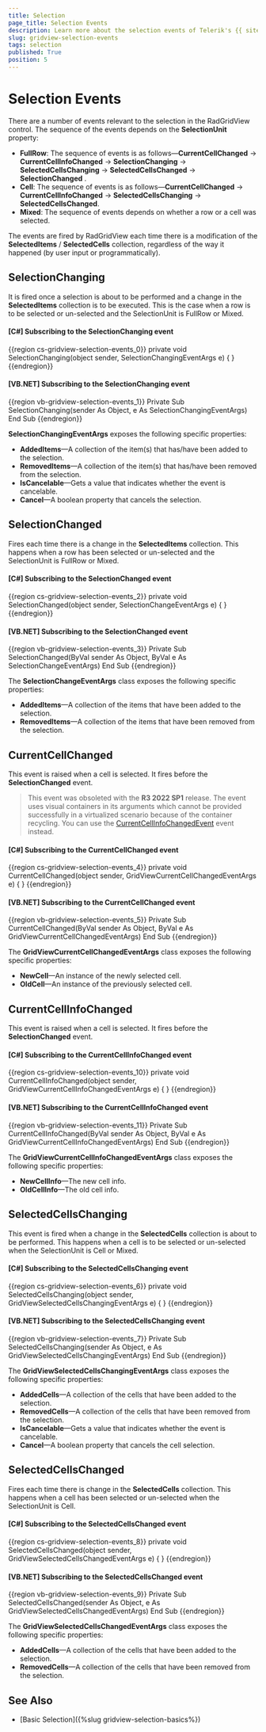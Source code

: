 ```yaml
---
title: Selection
page_title: Selection Events
description: Learn more about the selection events of Telerik's {{ site.framework_name }} DataGrid that occur each time there is a modification of the SelectedItems / SelectedCells collection.
slug: gridview-selection-events
tags: selection
published: True
position: 5
---
```


# Selection Events

There are a number of events relevant to the selection in the RadGridView control. The sequence of the events depends on the __SelectionUnit__ property:

* __FullRow__: The sequence of events is as follows&mdash;__CurrentCellChanged__  -> __CurrentCellInfoChanged__ -> __SelectionChanging__ -> __SelectedCellsChanging__ -> __SelectedCellsChanged__ -> __SelectionChanged__ .
* __Cell__: The sequence of events is as follows&mdash;__CurrentCellChanged__  -> __CurrentCellInfoChanged__ -> __SelectedCellsChanging__ -> __SelectedCellsChanged__.
* __Mixed__: The sequence of events depends on whether a row or a cell was selected.

The events are fired by RadGridView each time there is a modification of the __SelectedItems__ / __SelectedCells__ collection, regardless of the way it happened (by user input or programmatically). 

## SelectionChanging

It is fired once a selection is about to be performed and a change in the __SelectedItems__ collection is to be executed. This is the case when a row is to be selected or un-selected and the SelectionUnit is FullRow or Mixed.

#### __[C#] Subscribing to the SelectionChanging event__

{{region cs-gridview-selection-events_0}}
	private void SelectionChanging(object sender, SelectionChangingEventArgs e)
	{
	}
{{endregion}}

#### __[VB.NET] Subscribing to the SelectionChanging event__

{{region vb-gridview-selection-events_1}}
	Private Sub SelectionChanging(sender As Object, e As SelectionChangingEventArgs)
	End Sub
{{endregion}}

__SelectionChangingEventArgs__ exposes the following specific properties:

* __AddedItems__&mdash;A collection of the item(s) that has/have been added to the selection.
* __RemovedItems__&mdash;A collection of the item(s) that has/have been removed from the selection.
* __IsCancelable__&mdash;Gets a value that indicates whether the event is cancelable.
* __Cancel__&mdash;A boolean property that cancels the selection. 

## SelectionChanged

Fires each time there is a change in the __SelectedItems__ collection. This happens when a row has been selected or un-selected and the SelectionUnit is FullRow or Mixed.

#### __[C#] Subscribing to the SelectionChanged event__

{{region cs-gridview-selection-events_2}}
	private void SelectionChanged(object sender, SelectionChangeEventArgs e)
	{
	}
{{endregion}}


#### __[VB.NET] Subscribing to the SelectionChanged event__

{{region vb-gridview-selection-events_3}}
	Private Sub SelectionChanged(ByVal sender As Object, ByVal e As SelectionChangeEventArgs)
	End Sub
{{endregion}}

The __SelectionChangeEventArgs__ class exposes the following specific properties:

* __AddedItems__&mdash;A collection of the items that have been added to the selection.
* __RemovedItems__&mdash;A collection of the items that have been removed from the selection.

## CurrentCellChanged

This event is raised when a cell is selected. It fires before the __SelectionChanged__ event.

>This event was obsoleted with the **R3 2022 SP1** release. The event uses visual containers in its arguments which cannot be provided successfully in a virtualized scenario because of the container recycling. You can use the [CurrentCellInfoChangedEvent](#currentcellinfochanged) event instead.

#### __[C#] Subscribing to the CurrentCellChanged event__

{{region cs-gridview-selection-events_4}}
	private void CurrentCellChanged(object sender, GridViewCurrentCellChangedEventArgs e)
	{
	}
{{endregion}}

#### __[VB.NET] Subscribing to the CurrentCellChanged event__

{{region vb-gridview-selection-events_5}}
	Private Sub CurrentCellChanged(ByVal sender As Object, ByVal e As GridViewCurrentCellChangedEventArgs)
	End Sub
{{endregion}}

The __GridViewCurrentCellChangedEventArgs__ class exposes the following specific properties:

* __NewCell__&mdash;An instance of the newly selected cell.
* __OldCell__&mdash;An instance of the previously selected cell.

## CurrentCellInfoChanged

This event is raised when a cell is selected. It fires before the __SelectionChanged__ event.

#### __[C#] Subscribing to the CurrentCellInfoChanged event__

{{region cs-gridview-selection-events_10}}
	private void CurrentCellInfoChanged(object sender, GridViewCurrentCellInfoChangedEventArgs e)
	{
	}
{{endregion}}

#### __[VB.NET] Subscribing to the CurrentCellInfoChanged event__

{{region vb-gridview-selection-events_11}}
	Private Sub CurrentCellInfoChanged(ByVal sender As Object, ByVal e As GridViewCurrentCellInfoChangedEventArgs)
	End Sub
{{endregion}}

The __GridViewCurrentCellInfoChangedEventArgs__ class exposes the following specific properties:

* __NewCellInfo__&mdash;The new cell info.
* __OldCellInfo__&mdash;The old cell info.

## SelectedCellsChanging

This event is fired when a change in the __SelectedCells__ collection is about to be performed. This happens when a cell is to be selected or un-selected when the SelectionUnit is Cell or Mixed.

#### __[C#] Subscribing to the SelectedCellsChanging event__

{{region cs-gridview-selection-events_6}}
	private void SelectedCellsChanging(object sender, GridViewSelectedCellsChangingEventArgs e)
	{
	}
{{endregion}}

#### __[VB.NET] Subscribing to the SelectedCellsChanging event__

{{region vb-gridview-selection-events_7}}
	Private Sub SelectedCellsChanging(sender As Object, e As GridViewSelectedCellsChangingEventArgs)
	End Sub
{{endregion}}

The __GridViewSelectedCellsChangingEventArgs__ class exposes the following specific properties:

* __AddedCells__&mdash;A collection of the cells that have been added to the selection.
* __RemovedCells__&mdash;A collection of the cells that have been removed from the selection.
* __IsCancelable__&mdash;Gets a value that indicates whether the event is cancelable.
* __Cancel__&mdash;A boolean property that cancels the cell selection.

## SelectedCellsChanged

Fires each time there is change in the __SelectedCells__ collection. This happens when a cell has been selected or un-selected when the SelectionUnit is Cell.

#### __[C#] Subscribing to the SelectedCellsChanged event__

{{region cs-gridview-selection-events_8}}
	private void SelectedCellsChanged(object sender, GridViewSelectedCellsChangedEventArgs e)
	{
	}
{{endregion}}

#### __[VB.NET] Subscribing to the SelectedCellsChanged event__

{{region vb-gridview-selection-events_9}}
	Private Sub SelectedCellsChanged(sender As Object, e As GridViewSelectedCellsChangedEventArgs)
	End Sub
{{endregion}}

The __GridViewSelectedCellsChangedEventArgs__ class exposes the following specific properties:

* __AddedCells__&mdash;A collection of the cells that have been added to the selection.
* __RemovedCells__&mdash;A collection of the cells that have been removed from the selection.

## See Also

 * [Basic Selection]({%slug gridview-selection-basics%})